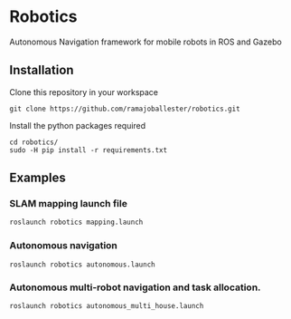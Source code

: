 # Robotics
Autonomous Navigation framework for mobile robots in ROS and Gazebo

## Installation

Clone this repository in your workspace

```
git clone https://github.com/ramajoballester/robotics.git
```

Install the python packages required

```
cd robotics/
sudo -H pip install -r requirements.txt
```


## Examples

### SLAM mapping launch file

``` bash
roslaunch robotics mapping.launch
```

### Autonomous navigation

```
roslaunch robotics autonomous.launch
```


### Autonomous multi-robot navigation and task allocation.

```
roslaunch robotics autonomous_multi_house.launch
```


